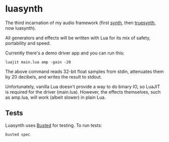 # luasynth

The third incarnation of my audio framework
(first [synth](https://github.com/graue/synth),
then [truesynth](https://github.com/graue/truesynth),
now luasynth).

All generators and effects will be written with Lua
for its mix of safety, portability and speed.

Currently there's a demo driver app and you can run this:

    luajit main.lua amp -gain -20

The above command reads 32-bit float samples from stdin,
attenuates them by 20 decibels, and writes the result to stdout.

Unfortunately, vanilla Lua doesn't provide a way to do
binary IO, so LuaJIT is required for the driver (main.lua).
However, the effects themselves, such as amp.lua, will work
(albeit slower) in plain Lua.


## Tests

Luasynth uses [Busted](http://olivinelabs.com/busted/) for testing.
To run tests:

    busted spec
